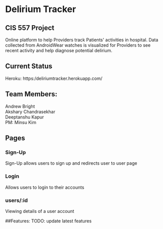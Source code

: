 # Delirium Tracker

## CIS 557 Project
Online platform to help Providers track Patients' activities in hospital. Data collected from AndroidWear watches is visualized for Providers to see recent activity and help diagnose potential delirium.

## Current Status
Heroku: https:/deliriumtracker.herokuapp.com/

## Team Members:
Andrew Bright  
Akshary Chandrasekhar  
Deeptanshu Kapur  
PM: Minsu Kim

## Pages

### Sign-Up
Sign-Up allows users to sign up and redirects user to user page

### Login
Allows users to login to their accounts

### users/:id 
Viewing details of a user account

##Features:
TODO: update latest features


